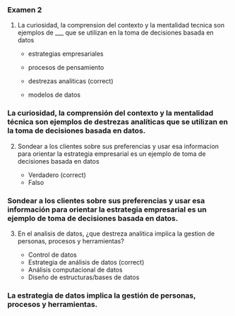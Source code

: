 ### Examen 2

1. La curiosidad, la comprension del contexto y la mentalidad tecnica son ejemplos de ___ que se utilizan en la toma de decisiones basada en datos
   
   * estrategias empresariales

   * procesos de pensamiento

   * destrezas analíticas (correct)

   * modelos de datos

### La curiosidad, la comprensión del contexto y la mentalidad técnica son ejemplos de destrezas analíticas que se utilizan en la toma de decisiones basada en datos.

2. Sondear a los clientes sobre sus preferencias y usar esa informacion para orientar la estrategia empresarial es un ejemplo de toma de decisiones basada en datos
   
   * Verdadero (correct)
   * Falso 
  
### Sondear a los clientes sobre sus preferencias y usar esa información para orientar la estrategia empresarial es un ejemplo de toma de decisiones basada en datos.

3. En el analisis de datos, ¿que destreza analitica implica la gestion de personas, procesos y herramientas?
   
   * Control de datos
   * Estrategia de análisis de datos (correct)
   * Análisis computacional de datos
   * Diseño de estructuras/bases de datos

### La estrategia de datos implica la gestión de personas, procesos y herramientas.